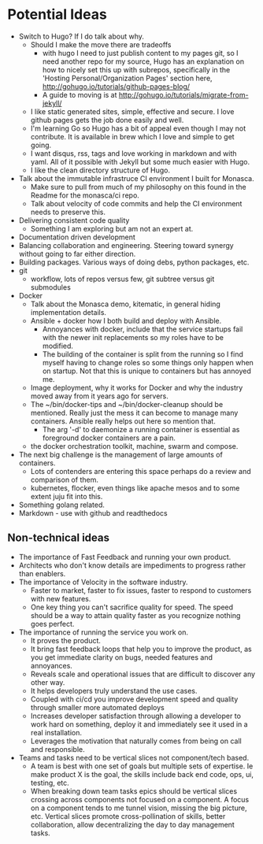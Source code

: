 # Potential Ideas
- Switch to Hugo? If I do talk about why.
  * Should I make the move there are tradeoffs
    - with hugo I need to just publish content to my pages git, so I need another repo for my source, Hugo has an explanation on how to nicely set this
    up with subrepos, specifically in the 'Hosting Personal/Organization Pages' section here, http://gohugo.io/tutorials/github-pages-blog/
    - A guide to moving is at http://gohugo.io/tutorials/migrate-from-jekyll/
  - I like static generated sites, simple, effective and secure. I love github pages gets the job done easily and well.
  - I'm learning Go so Hugo has a bit of appeal even though I may not contribute. It is available in brew which I love and simple to get going.
  - I want disqus, rss, tags and love working in markdown and with yaml. All of it possible with Jekyll but some much easier with Hugo.
   - I like the clean directory structure of Hugo.
- Talk about the immutable infrastruce CI environment I built for Monasca.
  - Make sure to pull from much of my philosophy on this found in the Readme for the monasca/ci repo.
  - Talk about velocity of code commits and help the CI environment needs to preserve this.
- Delivering consistent code quality
  - Something I am exploring but am not an expert at.
- Documentation driven development
- Balancing collaboration and engineering. Steering toward synergy without going to far either direction.
- Building packages. Various ways of doing debs, python packages, etc.
- git
  - workflow, lots of repos versus few, git subtree versus git submodules
- Docker
  - Talk about the Monasca demo, kitematic, in general hiding implementation details.
  - Ansible + docker how I both build and deploy with Ansible.
    - Annoyances with docker, include that the service startups fail with the newer init replacements so my roles have to be modified.
    - The building of the container is split from the running so I find myself having to change roles so some things only happen when on startup. Not that
      this is unique to containers but has annoyed me.
  - Image deployment, why it works for Docker and why the industry moved away from it years ago for servers.
  - The ~/bin/docker-tips and ~/bin/docker-cleanup should be mentioned. Really just the mess it can become to manage many containers. Ansible
    really helps out here so mention that.
    - The arg '-d' to daemonize a running container is essential as foreground docker containers are a pain.
  - the docker orchestration toolkit, machine, swarm and compose.
- The next big challenge is the management of large amounts of containers.
  - Lots of contenders are entering this space perhaps do a review and comparison of them.
  - kubernetes, flocker, even things like apache mesos and to some extent juju fit into this.
- Something golang related.
- Markdown - use with github and readthedocs

## Non-technical ideas
- The importance of Fast Feedback and running your own product.
- Architects who don't know details are impediments to progress rather than enablers.
- The importance of Velocity in the software industry.
  - Faster to market, faster to fix issues, faster to respond to customers with new features.
  - One key thing you can't sacrifice quality for speed. The speed should be a way to attain quality faster as you recognize nothing goes perfect.
- The importance of running the service you work on.
  - It proves the product.
  - It bring fast feedback loops that help you to improve the product, as you get immediate clarity on bugs, needed features and annoyances.
  - Reveals scale and operational issues that are difficult to discover any other way.
  - It helps developers truly understand the use cases.
  - Coupled with ci/cd you improve development speed and quality through smaller more automated deploys
  - Increases developer satisfaction through allowing a developer to work hard on something, deploy it and immediately see it used in
    a real installation.
  - Leverages the motivation that naturally comes from being on call and responsible.
- Teams and tasks need to be vertical slices not component/tech based.
  - A team is best with one set of goals but multiple sets of expertise. Ie make product X is the goal, the skills include back end code, ops, ui,
    testing, etc.
  - When breaking down team tasks epics should be vertical slices crossing across components not focused on a component. A focus on a component
    tends to me tunnel vision, missing the big picture, etc. Vertical slices promote cross-pollination of skills, better collaboration, allow
    decentralizing the day to day management tasks.
